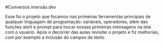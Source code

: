 #Conversos imersão.dev

Esse foi o projeto que  focamos nas primeiras ferramentas principais de qualquer linguagem de programação: variáveis, operadores, além das funções alert e prompt para trocar nossas primeiras mensagens na tela com o usuário.
Após o decorrer das aulas revisitei o projeto e fiz melhorias, com por exemplo a inclusão do campos de texto.
